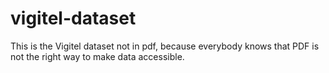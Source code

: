 # vigitel-dataset

This is the Vigitel dataset not in pdf, because everybody knows that PDF is not the right way to make data accessible.
